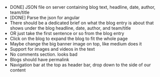 * DONE] JSON file on server containing blog text, headline, date, author, team/title
* [DONE] Parse the json for angular
* There should be a dedicated brief on what the blog entry is about that shows under the blog headline, date, author, and team/title
* OR just take the first sentence or so from the blog entry
* Click on the blog to expand the blog to fit the whole page
* Maybe change the big banner image on top, like medium does it
* Support for images and videos in the text
* No comments section. looks bad
* Blogs should have permalink
* Navigation bar at the top as header bar, drop down to the side of our content
